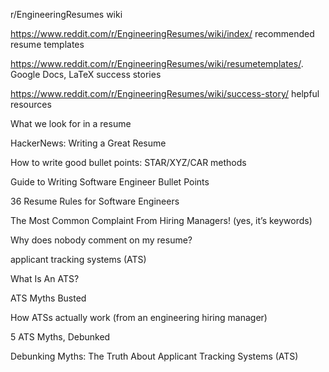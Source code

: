 r/EngineeringResumes wiki

https://www.reddit.com/r/EngineeringResumes/wiki/index/
recommended resume templates

https://www.reddit.com/r/EngineeringResumes/wiki/resumetemplates/. Google Docs, LaTeX
success stories

https://www.reddit.com/r/EngineeringResumes/wiki/success-story/
helpful resources

What we look for in a resume

HackerNews: Writing a Great Resume

How to write good bullet points: STAR/XYZ/CAR methods

Guide to Writing Software Engineer Bullet Points

36 Resume Rules for Software Engineers

The Most Common Complaint From Hiring Managers! (yes, it’s keywords)

Why does nobody comment on my resume?

applicant tracking systems (ATS)

What Is An ATS?

ATS Myths Busted

How ATSs actually work (from an engineering hiring manager)

5 ATS Myths, Debunked

Debunking Myths: The Truth About Applicant Tracking Systems (ATS)